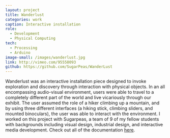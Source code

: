 ```yaml
---
layout: project
title: Wanderlust
categories: work
caption: Interactive installation
role:
  - Development
  - Physical Computing
tech: 
  - Processing
  - Arduino
image-small: /images/wanderlust.jpg
link: http://vimeo.com/95558093
github: https://github.com/SugarPeas/WanderLust
---
```


Wanderlust was an interactive installation piece designed to invoke exploration and discovery through interaction with physical objects. In an all encompassing audio-visual environment, users were able to travel to a completely different part of the world and live vicariously through our exhibit. The user assumed the role of a hiker climbing up a mountain, and by using three different interfaces (a hiking stick, climbing sliders, and mounted binoculars), the user was able to interact with the environment. I worked on this project with Sugarpeas, a team of 9 of my fellow students with backgrounds including visual design, industrial design, and interactive media development. Check out all of the documentation [here][docs].

[docs]: /assets/Wanderlust_Documentation.pdf